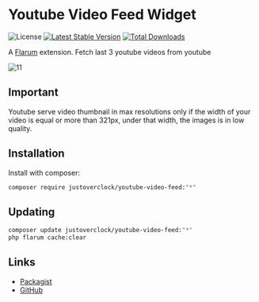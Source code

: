 # Youtube Video Feed Widget

![License](https://img.shields.io/badge/license-MIT-blue.svg) [![Latest Stable Version](https://poser.pugx.org/justoverclock/youtube-video-feed/v)](https://packagist.org/packages/justoverclock/youtube-video-feed) [![Total Downloads](https://poser.pugx.org/justoverclock/youtube-video-feed/downloads)](https://packagist.org/packages/justoverclock/youtube-video-feed)

A [Flarum](http://flarum.org) extension. Fetch last 3 youtube videos from youtube

![11](https://user-images.githubusercontent.com/79002016/128869390-947be3b5-bf7d-4de2-b072-0d1821421173.png)

## Important

Youtube serve video thumbnail in max resolutions only if the width of your video is equal or more than 321px, under that width, the images is in low quality.


## Installation

Install with composer:

```sh
composer require justoverclock/youtube-video-feed:"*"
```

## Updating

```sh
composer update justoverclock/youtube-video-feed:"*"
php flarum cache:clear
```

## Links

- [Packagist](https://packagist.org/packages/justoverclock/youtube-video-feed)
- [GitHub](https://github.com/justoverclockl/youtube-video-feed)
